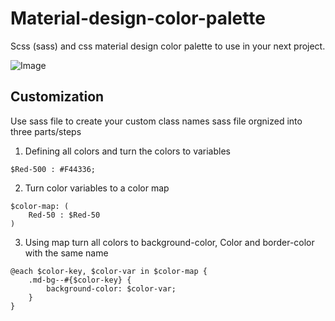 # Material-design-color-palette
Scss (sass) and css material design color palette to use in your next project. 

![Image](https://i.imgur.com/J5ZQIsd.png)

## Customization
Use sass file to create your custom class names 
sass file orgnized into three parts/steps

 1. Defining all colors and turn the colors to variables
``` 
$Red-500 : #F44336; 
```
 2. Turn color variables to a color map
``` 
$color-map: (
	Red-50 : $Red-50 
)
```
 3. Using map turn all colors to background-color, Color and
 border-color with the  same name
``` 
@each $color-key, $color-var in $color-map {
	.md-bg--#{$color-key} {
		background-color: $color-var;
	}
}
```
<!--stackedit_data:
eyJoaXN0b3J5IjpbMTQ1NTAxODg3MiwxMTIzOTI5MzI5LDE2OD
QzMjY4ODcsMjExMzcyODIyOSw0NDA0MzIzNDgsODYxMjU2ODk5
LC0xMzE5NzExMTM1LC0xODA2MTIyNDAxXX0=
-->